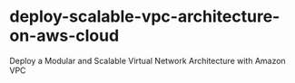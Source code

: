 # deploy-scalable-vpc-architecture-on-aws-cloud
Deploy a Modular and Scalable Virtual Network Architecture with Amazon VPC
